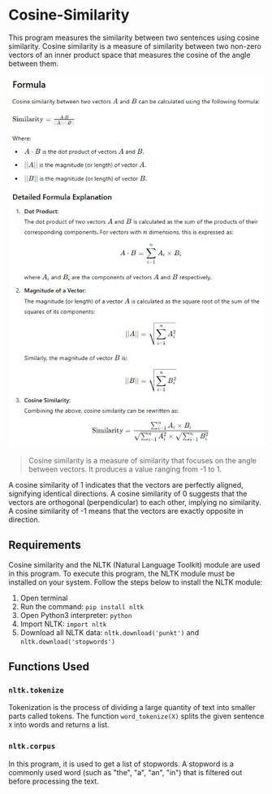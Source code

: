 # Cosine-Similarity

This program measures the similarity between two sentences using cosine similarity. Cosine similarity is a measure of similarity between two non-zero vectors of an inner product space that measures the cosine of the angle between them.


![alt text](img/cosine-similarity-formula.png)

> Cosine similarity is a measure of similarity that focuses on the angle between vectors. It produces a value ranging from -1 to 1.

A cosine similarity of 1 indicates that the vectors are perfectly aligned, signifying identical directions.
A cosine similarity of 0 suggests that the vectors are orthogonal (perpendicular) to each other, implying no similarity.
A cosine similarity of -1 means that the vectors are exactly opposite in direction.

## Requirements

Cosine similarity and the NLTK (Natural Language Toolkit) module are used in this program. To execute this program, the NLTK module must be installed on your system. Follow the steps below to install the NLTK module:

1. Open terminal 
2. Run the command: `pip install nltk`
3. Open Python3 interpreter: `python`
4. Import NLTK: `import nltk`
5. Download all NLTK data: `nltk.download('punkt')` and `nltk.download('stopwords')`

## Functions Used

### `nltk.tokenize`
Tokenization is the process of dividing a large quantity of text into smaller parts called tokens. The function `word_tokenize(X)` splits the given sentence `X` into words and returns a list.

### `nltk.corpus`
In this program, it is used to get a list of stopwords. A stopword is a commonly used word (such as "the", "a", "an", "in") that is filtered out before processing the text.

